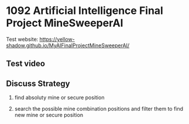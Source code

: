 # 1092 Artificial Intelligence Final Project MineSweeperAI
Test website: https://yellow-shadow.github.io/MyAIFinalProjectMineSweeperAI/

## Test video

## Discuss Strategy
1. find absoluty mine or secure position

2. search the possible mine combination positions and filter them to find new mine or secure position
